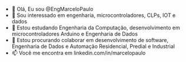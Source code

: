 - 👋 Olá, Eu sou @EngMarceloPaulo
- 👀 Sou interessado em engenharia, microcontroladores, CLPs, IOT e dados
- 🌱 Estou estudando Engenharia da Computação, desenvolvimento em microcontroladores Arduino e Engenharia de Dados
- 💞️ Estou procurando colaborar em desenvolvimento de software, Engenharia de Dados e Automação Residencial, Predial e Industrial
- 📫 Você me encontra em linkedin.com/in/marcelopaulo

<!---
EngMarceloPaulo/EngMarceloPaulo is a ✨ special ✨ repository because its `README.md` (this file) appears on your GitHub profile.
You can click the Preview link to take a look at your changes.
--->
